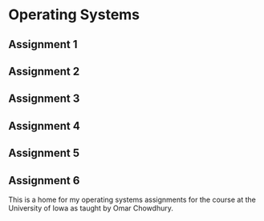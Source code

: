 # Operating Systems  
## Assignment 1  

## Assignment 2  

## Assignment 3  

## Assignment 4  

## Assignment 5  

## Assignment 6  

This is a home for my operating systems assignments for the course at the University of Iowa as taught by Omar Chowdhury.  

